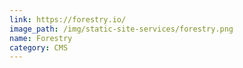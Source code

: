 ```yaml
---
link: https://forestry.io/
image_path: /img/static-site-services/forestry.png
name: Forestry
category: CMS
---
```

